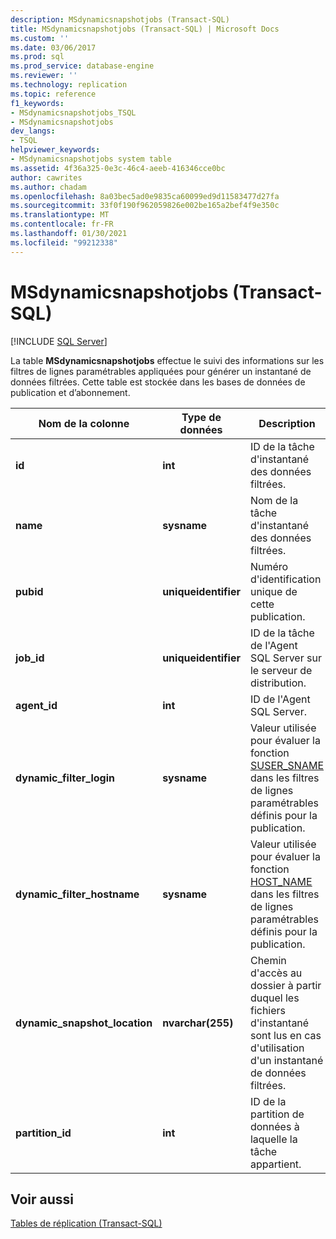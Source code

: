 ```yaml
---
description: MSdynamicsnapshotjobs (Transact-SQL)
title: MSdynamicsnapshotjobs (Transact-SQL) | Microsoft Docs
ms.custom: ''
ms.date: 03/06/2017
ms.prod: sql
ms.prod_service: database-engine
ms.reviewer: ''
ms.technology: replication
ms.topic: reference
f1_keywords:
- MSdynamicsnapshotjobs_TSQL
- MSdynamicsnapshotjobs
dev_langs:
- TSQL
helpviewer_keywords:
- MSdynamicsnapshotjobs system table
ms.assetid: 4f36a325-0e3c-46c4-aeeb-416346cce0bc
author: cawrites
ms.author: chadam
ms.openlocfilehash: 8a03bec5ad0e9835ca60099ed9d11583477d27fa
ms.sourcegitcommit: 33f0f190f962059826e002be165a2bef4f9e350c
ms.translationtype: MT
ms.contentlocale: fr-FR
ms.lasthandoff: 01/30/2021
ms.locfileid: "99212338"
---
```

# <a name="msdynamicsnapshotjobs-transact-sql"></a>MSdynamicsnapshotjobs (Transact-SQL)
[!INCLUDE [SQL Server](../../includes/applies-to-version/sqlserver.md)]

  La table **MSdynamicsnapshotjobs** effectue le suivi des informations sur les filtres de lignes paramétrables appliquées pour générer un instantané de données filtrées. Cette table est stockée dans les bases de données de publication et d’abonnement.  
  
|Nom de la colonne|Type de données|Description|  
|-----------------|---------------|-----------------|  
|**id**|**int**|ID de la tâche d'instantané des données filtrées.|  
|**name**|**sysname**|Nom de la tâche d'instantané des données filtrées.|  
|**pubid**|**uniqueidentifier**|Numéro d'identification unique de cette publication.|  
|**job_id**|**uniqueidentifier**|ID de la tâche de l'Agent SQL Server sur le serveur de distribution.|  
|**agent_id**|**int**|ID de l'Agent SQL Server.|  
|**dynamic_filter_login**|**sysname**|Valeur utilisée pour évaluer la fonction [SUSER_SNAME](../../t-sql/functions/suser-sname-transact-sql.md) dans les filtres de lignes paramétrables définis pour la publication.|  
|**dynamic_filter_hostname**|**sysname**|Valeur utilisée pour évaluer la fonction [HOST_NAME](../../t-sql/functions/host-name-transact-sql.md) dans les filtres de lignes paramétrables définis pour la publication.|  
|**dynamic_snapshot_location**|**nvarchar(255)**|Chemin d'accès au dossier à partir duquel les fichiers d'instantané sont lus en cas d'utilisation d'un instantané de données filtrées.|  
|**partition_id**|**int**|ID de la partition de données à laquelle la tâche appartient.|  
  
## <a name="see-also"></a>Voir aussi  
 [Tables de réplication &#40;Transact-SQL&#41;](../../relational-databases/system-tables/replication-tables-transact-sql.md)  
  
  
